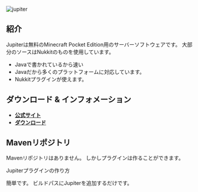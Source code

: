 
![jupiter](https://github.com/JupiterDevelopmentTeam/JupiterDevelopmentTeam/blob/master/Banner.jpg)

紹介
-------------

Jupiterは無料のMinecraft Pocket Edition用のサーバーソフトウェアです。
大部分のソースはNukkitのものを使用しています。

* Javaで書かれているから速い
* Javaだから多くのプラットフォームに対応しています。
* Nukkitプラグインが使えます。

 ダウンロード & インフォメーション
--------------------

* __[公式サイト](hhttps://github.com/JupiterDevelopmentTeam/JupiterDevelopmentTeam.github.io)__
* __[ダウンロード](http://ux.getuploader.com/Itsu/)__



Mavenリポジトリ
--------------------

Mavenリポジトリはありません。
しかしプラグインは作ることができます。


Jupiterプラグインの作り方

簡単です。
ビルドパスにJupiterを追加するだけです。
